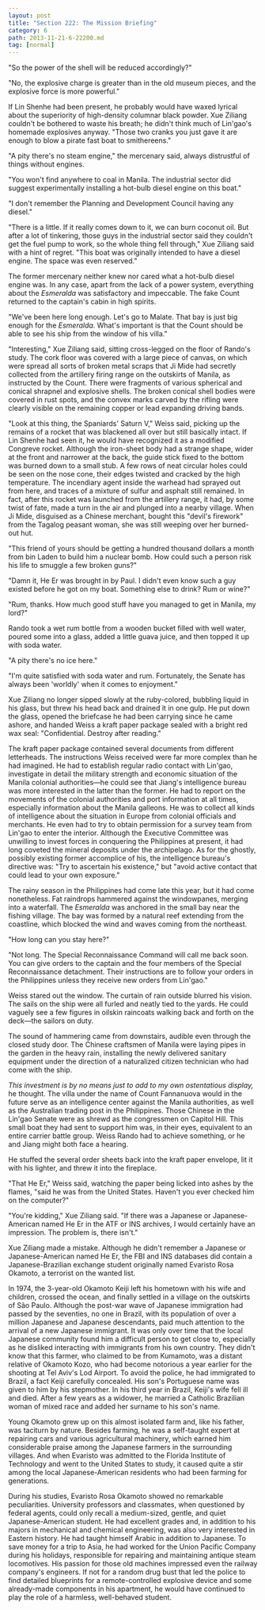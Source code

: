 ```yaml
---
layout: post
title: "Section 222: The Mission Briefing"
category: 6
path: 2013-11-21-6-22200.md
tag: [normal]
---
```


"So the power of the shell will be reduced accordingly?"

"No, the explosive charge is greater than in the old museum pieces, and the explosive force is more powerful."

If Lin Shenhe had been present, he probably would have waxed lyrical about the superiority of high-density columnar black powder. Xue Ziliang couldn't be bothered to waste his breath; he didn't think much of Lin'gao's homemade explosives anyway. "Those two cranks you just gave it are enough to blow a pirate fast boat to smithereens."

"A pity there's no steam engine," the mercenary said, always distrustful of things without engines.

"You won't find anywhere to coal in Manila. The industrial sector did suggest experimentally installing a hot-bulb diesel engine on this boat."

"I don't remember the Planning and Development Council having any diesel."

"There is a little. If it really comes down to it, we can burn coconut oil. But after a lot of tinkering, those guys in the industrial sector said they couldn't get the fuel pump to work, so the whole thing fell through," Xue Ziliang said with a hint of regret. "This boat was originally intended to have a diesel engine. The space was even reserved."

The former mercenary neither knew nor cared what a hot-bulb diesel engine was. In any case, apart from the lack of a power system, everything about the *Esmeralda* was satisfactory and impeccable. The fake Count returned to the captain's cabin in high spirits.

"We've been here long enough. Let's go to Malate. That bay is just big enough for the *Esmeralda*. What's important is that the Count should be able to see his ship from the window of his villa."

"Interesting," Xue Ziliang said, sitting cross-legged on the floor of Rando's study. The cork floor was covered with a large piece of canvas, on which were spread all sorts of broken metal scraps that Ji Mide had secretly collected from the artillery firing range on the outskirts of Manila, as instructed by the Count. There were fragments of various spherical and conical shrapnel and explosive shells. The broken conical shell bodies were covered in rust spots, and the convex marks carved by the rifling were clearly visible on the remaining copper or lead expanding driving bands.

"Look at this thing, the Spaniards' Saturn V," Weiss said, picking up the remains of a rocket that was blackened all over but still basically intact. If Lin Shenhe had seen it, he would have recognized it as a modified Congreve rocket. Although the iron-sheet body had a strange shape, wider at the front and narrower at the back, the guide stick fixed to the bottom was burned down to a small stub. A few rows of neat circular holes could be seen on the nose cone, their edges twisted and cracked by the high temperature. The incendiary agent inside the warhead had sprayed out from here, and traces of a mixture of sulfur and asphalt still remained. In fact, after this rocket was launched from the artillery range, it had, by some twist of fate, made a turn in the air and plunged into a nearby village. When Ji Mide, disguised as a Chinese merchant, bought this "devil's firework" from the Tagalog peasant woman, she was still weeping over her burned-out hut.

"This friend of yours should be getting a hundred thousand dollars a month from bin Laden to build him a nuclear bomb. How could such a person risk his life to smuggle a few broken guns?"

"Damn it, He Er was brought in by Paul. I didn't even know such a guy existed before he got on my boat. Something else to drink? Rum or wine?"

"Rum, thanks. How much good stuff have you managed to get in Manila, my lord?"

Rando took a wet rum bottle from a wooden bucket filled with well water, poured some into a glass, added a little guava juice, and then topped it up with soda water.

"A pity there's no ice here."

"I'm quite satisfied with soda water and rum. Fortunately, the Senate has always been 'worldly' when it comes to enjoyment."

Xue Ziliang no longer sipped slowly at the ruby-colored, bubbling liquid in his glass, but threw his head back and drained it in one gulp. He put down the glass, opened the briefcase he had been carrying since he came ashore, and handed Weiss a kraft paper package sealed with a bright red wax seal: "Confidential. Destroy after reading."

The kraft paper package contained several documents from different letterheads. The instructions Weiss received were far more complex than he had imagined. He had to establish regular radio contact with Lin'gao, investigate in detail the military strength and economic situation of the Manila colonial authorities—he could see that Jiang's intelligence bureau was more interested in the latter than the former. He had to report on the movements of the colonial authorities and port information at all times, especially information about the Manila galleons. He was to collect all kinds of intelligence about the situation in Europe from colonial officials and merchants. He even had to try to obtain permission for a survey team from Lin'gao to enter the interior. Although the Executive Committee was unwilling to invest forces in conquering the Philippines at present, it had long coveted the mineral deposits under the archipelago. As for the ghostly, possibly existing former accomplice of his, the intelligence bureau's directive was: "Try to ascertain his existence," but "avoid active contact that could lead to your own exposure."

The rainy season in the Philippines had come late this year, but it had come nonetheless. Fat raindrops hammered against the windowpanes, merging into a waterfall. The *Esmeralda* was anchored in the small bay near the fishing village. The bay was formed by a natural reef extending from the coastline, which blocked the wind and waves coming from the northeast.

"How long can you stay here?"

"Not long. The Special Reconnaissance Command will call me back soon. You can give orders to the captain and the four members of the Special Reconnaissance detachment. Their instructions are to follow your orders in the Philippines unless they receive new orders from Lin'gao."

Weiss stared out the window. The curtain of rain outside blurred his vision. The sails on the ship were all furled and neatly tied to the yards. He could vaguely see a few figures in oilskin raincoats walking back and forth on the deck—the sailors on duty.

The sound of hammering came from downstairs, audible even through the closed study door. The Chinese craftsmen of Manila were laying pipes in the garden in the heavy rain, installing the newly delivered sanitary equipment under the direction of a naturalized citizen technician who had come with the ship.

*This investment is by no means just to add to my own ostentatious display,* he thought. The villa under the name of Count Fannanuova would in the future serve as an intelligence center against the Manila authorities, as well as the Australian trading post in the Philippines. Those Chinese in the Lin'gao Senate were as shrewd as the congressmen on Capitol Hill. This small boat they had sent to support him was, in their eyes, equivalent to an entire carrier battle group. Weiss Rando had to achieve something, or he and Jiang might both face a hearing.

He stuffed the several order sheets back into the kraft paper envelope, lit it with his lighter, and threw it into the fireplace.

"That He Er," Weiss said, watching the paper being licked into ashes by the flames, "said he was from the United States. Haven't you ever checked him on the computer?"

"You're kidding," Xue Ziliang said. "If there was a Japanese or Japanese-American named He Er in the ATF or INS archives, I would certainly have an impression. The problem is, there isn't."

Xue Ziliang made a mistake. Although he didn't remember a Japanese or Japanese-American named He Er, the FBI and INS databases did contain a Japanese-Brazilian exchange student originally named Evaristo Rosa Okamoto, a terrorist on the wanted list.

In 1974, the 3-year-old Okamoto Keiji left his hometown with his wife and children, crossed the ocean, and finally settled in a village on the outskirts of São Paulo. Although the post-war wave of Japanese immigration had passed by the seventies, no one in Brazil, with its population of over a million Japanese and Japanese descendants, paid much attention to the arrival of a new Japanese immigrant. It was only over time that the local Japanese community found him a difficult person to get close to, especially as he disliked interacting with immigrants from his own country. They didn't know that this farmer, who claimed to be from Kumamoto, was a distant relative of Okamoto Kozo, who had become notorious a year earlier for the shooting at Tel Aviv's Lod Airport. To avoid the police, he had immigrated to Brazil, a fact Keiji carefully concealed. His son's Portuguese name was given to him by his stepmother. In his third year in Brazil, Keiji's wife fell ill and died. After a few years as a widower, he married a Catholic Brazilian woman of mixed race and added her surname to his son's name.

Young Okamoto grew up on this almost isolated farm and, like his father, was taciturn by nature. Besides farming, he was a self-taught expert at repairing cars and various agricultural machinery, which earned him considerable praise among the Japanese farmers in the surrounding villages. And when Evaristo was admitted to the Florida Institute of Technology and went to the United States to study, it caused quite a stir among the local Japanese-American residents who had been farming for generations.

During his studies, Evaristo Rosa Okamoto showed no remarkable peculiarities. University professors and classmates, when questioned by federal agents, could only recall a medium-sized, gentle, and quiet Japanese-American student. He had excellent grades and, in addition to his majors in mechanical and chemical engineering, was also very interested in Eastern history. He had taught himself Arabic in addition to Japanese. To save money for a trip to Asia, he had worked for the Union Pacific Company during his holidays, responsible for repairing and maintaining antique steam locomotives. His passion for those old machines impressed even the railway company's engineers. If not for a random drug bust that led the police to find detailed blueprints for a remote-controlled explosive device and some already-made components in his apartment, he would have continued to play the role of a harmless, well-behaved student.
